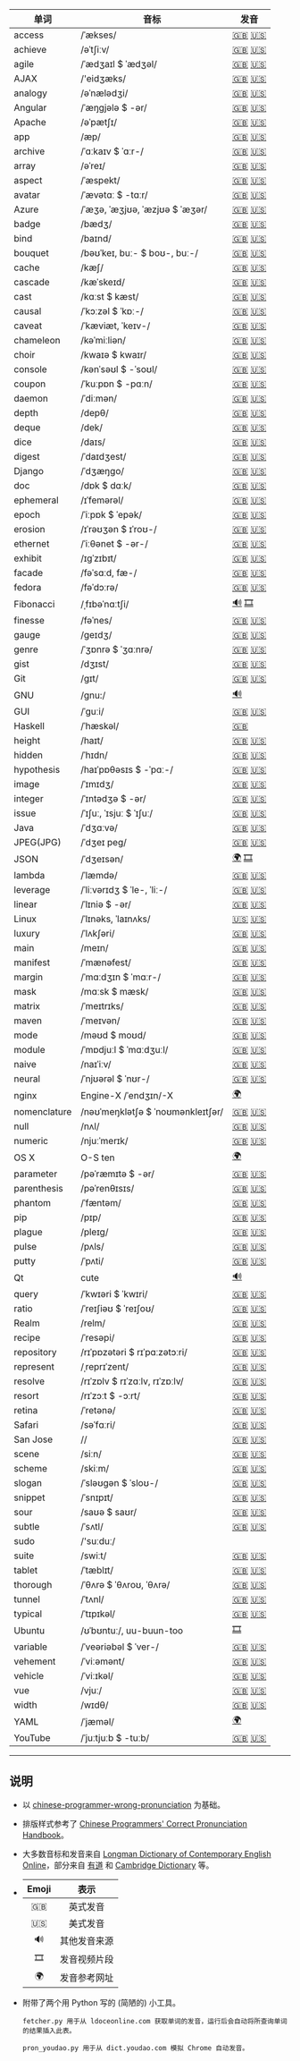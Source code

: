 | 单词 | 音标 | 发音 |
| ---- | ---- | ---- |
| access | /ˈækses/ | [🇬🇧](http://www.ldoceonline.com/media/english/breProns/brelasdeaccess.mp3) [🇺🇸](http://www.ldoceonline.com/media/english/ameProns/access1.mp3) |
| achieve | /əˈtʃiːv/ | [🇬🇧](http://www.ldoceonline.com/media/english/breProns/achieve0205.mp3) [🇺🇸](http://www.ldoceonline.com/media/english/ameProns/achieve.mp3) |
| agile | /ˈædʒaɪl $ ˈædʒəl/ | [🇬🇧](http://www.ldoceonline.com/media/english/breProns/agile0205.mp3) [🇺🇸](http://www.ldoceonline.com/media/english/ameProns/agile.mp3) |
| AJAX | /'eidʒæks/ | [🇬🇧](http://dict.youdao.com/dictvoice?audio=AJAX&type=1) [🇺🇸](http://dict.youdao.com/dictvoice?audio=AJAX&type=2) |
| analogy | /əˈnælədʒi/ | [🇬🇧](http://www.ldoceonline.com/media/english/breProns/analogy0205.mp3) [🇺🇸](http://www.ldoceonline.com/media/english/ameProns/analogy.mp3) |
| Angular | /ˈæŋɡjələ $ -ər/ | [🇬🇧](http://www.ldoceonline.com/media/english/breProns/angular0205.mp3) [🇺🇸](http://www.ldoceonline.com/media/english/ameProns/angular.mp3) |
| Apache | /əˈpætʃɪ/ | [🇬🇧](http://dict.youdao.com/dictvoice?audio=Apache&type=1) [🇺🇸](http://dict.youdao.com/dictvoice?audio=Apache&type=2) |
| app | /æp/ | [🇬🇧](http://www.ldoceonline.com/media/english/breProns/ld5_app.mp3) [🇺🇸](http://www.ldoceonline.com/media/english/ameProns/ld5_app.mp3) |
| archive | /ˈɑːkaɪv $ ˈɑːr-/ | [🇬🇧](http://www.ldoceonline.com/media/english/breProns/archive_n0205.mp3) [🇺🇸](http://www.ldoceonline.com/media/english/ameProns/laadarchive.mp3) |
| array | /əˈreɪ/ | [🇬🇧](http://www.ldoceonline.com/media/english/breProns/array_n0205.mp3) [🇺🇸](http://www.ldoceonline.com/media/english/ameProns/array1.mp3) |
| aspect | /ˈæspekt/ | [🇬🇧](http://www.ldoceonline.com/media/english/breProns/aspect0205.mp3) [🇺🇸](http://www.ldoceonline.com/media/english/ameProns/aspect.mp3) |
| avatar | /ˈævətɑː $ -tɑːr/ | [🇬🇧](http://www.ldoceonline.com/media/english/breProns/ld41avatar.mp3) [🇺🇸](http://www.ldoceonline.com/media/english/ameProns/avatar.mp3) |
| Azure | /ˈæʒə, ˈæʒjʊə, ˈæzjʊə $ ˈæʒər/ | [🇬🇧](http://www.ldoceonline.com/media/english/breProns/azure0205.mp3) [🇺🇸](http://www.ldoceonline.com/media/english/ameProns/azure.mp3) |
| badge | /bædʒ/ | [🇬🇧](http://www.ldoceonline.com/media/english/breProns/badge0205.mp3) [🇺🇸](http://www.ldoceonline.com/media/english/ameProns/badge.mp3) |
| bind | /baɪnd/ | [🇬🇧](http://www.ldoceonline.com/media/english/breProns/bind_v0205.mp3) [🇺🇸](http://www.ldoceonline.com/media/english/ameProns/bind1.mp3) |
| bouquet | /bəʊˈkeɪ, buː- $ boʊ-, buː-/ | [🇬🇧](http://www.ldoceonline.com/media/english/breProns/bouquet0205.mp3) [🇺🇸](http://www.ldoceonline.com/media/english/ameProns/bouquet.mp3) |
| cache | /kæʃ/ | [🇬🇧](http://www.ldoceonline.com/media/english/breProns/cache_v0205.mp3) [🇺🇸](http://www.ldoceonline.com/media/english/ameProns/cache.mp3) |
| cascade | /kæˈskeɪd/ | [🇬🇧](http://www.ldoceonline.com/media/english/breProns/cascade_n0205.mp3) [🇺🇸](http://www.ldoceonline.com/media/english/ameProns/cascade1.mp3) |
| cast | /kɑːst $ kæst/ | [🇬🇧](http://www.ldoceonline.com/media/english/breProns/cast_v0205.mp3) [🇺🇸](http://www.ldoceonline.com/media/english/ameProns/cast1.mp3) |
| causal | /ˈkɔːzəl $ ˈkɒː-/ | [🇬🇧](http://www.ldoceonline.com/media/english/breProns/ld41causal.mp3) [🇺🇸](http://www.ldoceonline.com/media/english/ameProns/causal.mp3) |
| caveat | /ˈkæviæt, ˈkeɪv-/ | [🇬🇧](http://www.ldoceonline.com/media/english/breProns/ld41caveat.mp3) [🇺🇸](http://www.ldoceonline.com/media/english/ameProns/caveat.mp3) |
| chameleon | /kəˈmiːliən/ | [🇬🇧](http://www.ldoceonline.com/media/english/breProns/chameleon0205.mp3) [🇺🇸](http://www.ldoceonline.com/media/english/ameProns/chameleon.mp3) |
| choir | /kwaɪə $ kwaɪr/ | [🇬🇧](http://www.ldoceonline.com/media/english/breProns/brelasdechoir.mp3) [🇺🇸](http://www.ldoceonline.com/media/english/ameProns/choir.mp3) |
| console | /kənˈsəʊl $ -ˈsoʊl/ | [🇬🇧](http://www.ldoceonline.com/media/english/breProns/console_v0205.mp3) [🇺🇸](http://www.ldoceonline.com/media/english/ameProns/l3console.mp3) |
| coupon | /ˈkuːpɒn $ -pɑːn/ | [🇬🇧](http://www.ldoceonline.com/media/english/breProns/coupon0205.mp3) [🇺🇸](http://www.ldoceonline.com/media/english/ameProns/coupon.mp3) |
| daemon | /ˈdiːmən/ | [🇬🇧](http://www.ldoceonline.com/media/english/breProns/ld41daemon.mp3) [🇺🇸](http://www.ldoceonline.com/media/english/ameProns/daemon.mp3) |
| depth | /depθ/ | [🇬🇧](http://dict.youdao.com/dictvoice?audio=depth&type=1) [🇺🇸](http://dict.youdao.com/dictvoice?audio=depth&type=2) |
| deque | /dek/ | [🇬🇧](http://dict.youdao.com/dictvoice?audio=deque&type=1) [🇺🇸](http://dict.youdao.com/dictvoice?audio=deque&type=2) |
| dice | /daɪs/ | [🇬🇧](http://www.ldoceonline.com/media/english/breProns/dice_v0205.mp3) [🇺🇸](http://www.ldoceonline.com/media/english/ameProns/dice1.mp3) |
| digest | /ˈdaɪdʒest/ | [🇬🇧](http://www.ldoceonline.com/media/english/breProns/digest_n0205.mp3) [🇺🇸](http://www.ldoceonline.com/media/english/ameProns/l3digest2.mp3) |
| Django | /ˈdʒæŋɡo/ | [🇬🇧](http://dict.youdao.com/dictvoice?audio=Django&type=1) [🇺🇸]() |
| doc | /dɒk $ dɑːk/ | [🇬🇧](http://www.ldoceonline.com/media/english/breProns/ld41doc.mp3) [🇺🇸](http://www.ldoceonline.com/media/english/ameProns/doc.mp3) |
| ephemeral | /ɪˈfemərəl/ | [🇬🇧](http://www.ldoceonline.com/media/english/breProns/ephemeral0205.mp3) [🇺🇸](http://www.ldoceonline.com/media/english/ameProns/ephemeral.mp3) |
| epoch | /ˈiːpɒk $ ˈepək/ | [🇬🇧](http://www.ldoceonline.com/media/english/breProns/epoch_las3_br.mp3) [🇺🇸](http://www.ldoceonline.com/media/english/ameProns/epoch.mp3) |
| erosion | /ɪˈrəʊʒən $ ɪˈroʊ-/ | [🇬🇧](http://www.ldoceonline.com/media/english/breProns/ld41erosion.mp3) [🇺🇸](http://www.ldoceonline.com/media/english/ameProns/erosion.mp3) |
| ethernet | /ˈiːθənet $ -ər-/ | [🇬🇧](http://www.ldoceonline.com/media/english/breProns/ethernet0205.mp3) [🇺🇸](http://www.ldoceonline.com/media/english/ameProns/laadethernet.mp3) |
| exhibit | /ɪɡˈzɪbɪt/ | [🇬🇧](http://www.ldoceonline.com/media/english/breProns/exhibit_v0205.mp3) [🇺🇸](http://www.ldoceonline.com/media/english/ameProns/exhibit1.mp3) |
| facade | /fəˈsɑːd, fæ-/ | [🇬🇧](http://www.ldoceonline.com/media/english/breProns/facade0205.mp3) [🇺🇸](http://www.ldoceonline.com/media/english/ameProns/laadfacade.mp3) |
| fedora | /fəˈdɔːrə/ | [🇬🇧](http://www.ldoceonline.com/media/english/breProns/ld41fedora.mp3) [🇺🇸](http://www.ldoceonline.com/media/english/ameProns/ld41fedora.mp3) |
| Fibonacci | /ˌfɪbəˈnɑːtʃi/ | [🔊](http://static.sfdict.com/dictstatic/dictionary/audio/ahsd/F/F0007900.mp3) [🎞](https://www.youtube.com/watch?v=NqnVgOxz2js) |
| finesse | /fəˈnes/ | [🇬🇧](http://www.ldoceonline.com/media/english/breProns/finesse_n0205.mp3) [🇺🇸](http://www.ldoceonline.com/media/english/ameProns/l3finesse.mp3) |
| gauge | /ɡeɪdʒ/ | [🇬🇧](http://www.ldoceonline.com/media/english/breProns/gauge_n0205.mp3) [🇺🇸](http://www.ldoceonline.com/media/english/ameProns/gage.mp3) |
| genre | /ˈʒɒnrə $ ˈʒɑːnrə/ | [🇬🇧](http://www.ldoceonline.com/media/english/breProns/genre0205.mp3) [🇺🇸](http://www.ldoceonline.com/media/english/ameProns/genre.mp3) |
| gist | /dʒɪst/ | [🇬🇧](http://www.ldoceonline.com/media/english/breProns/gist0205.mp3) [🇺🇸](http://www.ldoceonline.com/media/english/ameProns/gist.mp3) |
| Git | /ɡɪt/ | [🇬🇧](http://www.ldoceonline.com/media/english/breProns/git0205.mp3) [🇺🇸](http://www.ldoceonline.com/media/english/ameProns/ld41git.mp3) |
| GNU | /gnu:/ | [🔊](https://www.gnu.org/audio/gnu-pronunciation.ogg) |
| GUI | /ˈɡuːi/ | [🇬🇧](http://dict.youdao.com/dictvoice?audio=GUI&type=1) [🇺🇸](http://dict.youdao.com/dictvoice?audio=GUI&type=2) |
| Haskell | /ˈhæskəl/ | [🇬🇧](http://dict.youdao.com/dictvoice?audio=haskell&type=1) |
| height | /haɪt/ | [🇬🇧](http://www.ldoceonline.com/media/english/breProns/height0205.mp3) [🇺🇸](http://www.ldoceonline.com/media/english/ameProns/height.mp3) |
| hidden | /ˈhɪdn/ | [🇬🇧](http://dict.youdao.com/dictvoice?audio=hidden&type=1) [🇺🇸](http://dict.youdao.com/dictvoice?audio=hidden&type=2) |
| hypothesis | /haɪˈpɒθəsɪs $ -ˈpɑː-/ | [🇬🇧](http://www.ldoceonline.com/media/english/breProns/hypothesis0205.mp3) [🇺🇸](http://www.ldoceonline.com/media/english/ameProns/hypothesis.mp3) |
| image | /ˈɪmɪdʒ/ | [🇬🇧](http://www.ldoceonline.com/media/english/breProns/image0205.mp3) [🇺🇸](http://www.ldoceonline.com/media/english/ameProns/image.mp3) |
| integer | /ˈɪntədʒə $ -ər/ | [🇬🇧](http://www.ldoceonline.com/media/english/breProns/ld41integer.mp3) [🇺🇸](http://www.ldoceonline.com/media/english/ameProns/integer.mp3) |
| issue | /ˈɪʃuː, ˈɪsjuː $ ˈɪʃuː/ | [🇬🇧](http://www.ldoceonline.com/media/english/breProns/issue_n0205.mp3) [🇺🇸](http://www.ldoceonline.com/media/english/ameProns/issue1.mp3) |
| Java | /ˈdʒɑːvə/ | [🇬🇧](http://www.ldoceonline.com/media/english/breProns/ld41java2.mp3) [🇺🇸](http://www.ldoceonline.com/media/english/ameProns/p028-000006654.mp3) |
| JPEG(JPG) | /ˈdʒeɪ peɡ/ | [🇬🇧](http://www.ldoceonline.com/media/english/breProns/ld42jpeg.mp3) [🇺🇸](http://www.ldoceonline.com/media/english/ameProns/laadjpeg.mp3) |
| JSON | /ˈdʒeɪsən/ | [🌍](https://en.wikipedia.org/wiki/JSON) [🎞](https://www.youtube.com/watch?v=hQVTIJBZook&t=2405) |
| lambda | /ˈlæmdə/ | [🇬🇧](http://dict.youdao.com/dictvoice?audio=lambda&type=1) [🇺🇸](http://dict.youdao.com/dictvoice?audio=lambda&type=2) |
| leverage | /ˈliːvərɪdʒ $ ˈle-, ˈliː-/ | [🇬🇧](http://www.ldoceonline.com/media/english/breProns/leverage_n0205.mp3) [🇺🇸](http://www.ldoceonline.com/media/english/ameProns/leverage.mp3) |
| linear | /ˈlɪniə $ -ər/ | [🇬🇧](http://www.ldoceonline.com/media/english/breProns/linear0205.mp3) [🇺🇸](http://www.ldoceonline.com/media/english/ameProns/linear.mp3) |
| Linux | /ˈlɪnəks, ˈlaɪnʌks/ | [🇺🇸](http://dictionary.cambridge.org/zhs/media/english/us_pron/e/eus/eus17/eus17029.mp3) [🇺🇸](http://www.ldoceonline.com/media/english/ameProns/linux1004a.mp3) |
| luxury | /ˈlʌkʃəri/ | [🇬🇧](http://www.ldoceonline.com/media/english/breProns/luxury0205.mp3) [🇺🇸](http://www.ldoceonline.com/media/english/ameProns/luxury.mp3) |
| main | /meɪn/ | [🇬🇧](http://www.ldoceonline.com/media/english/breProns/brelasdemain.mp3) [🇺🇸](http://www.ldoceonline.com/media/english/ameProns/main1.mp3) |
| manifest | /ˈmænəfest/ | [🇬🇧](http://www.ldoceonline.com/media/english/breProns/manifest_adj0205.mp3) [🇺🇸](http://www.ldoceonline.com/media/english/ameProns/manifest1.mp3) |
| margin | /ˈmɑːdʒɪn $ ˈmɑːr-/ | [🇬🇧](http://www.ldoceonline.com/media/english/breProns/margin0205.mp3) [🇺🇸](http://www.ldoceonline.com/media/english/ameProns/margin.mp3) |
| mask | /mɑːsk $ mæsk/ | [🇬🇧](http://www.ldoceonline.com/media/english/breProns/brelasdemask.mp3) [🇺🇸](http://www.ldoceonline.com/media/english/ameProns/mask1.mp3) |
| matrix | /ˈmeɪtrɪks/ | [🇬🇧](http://www.ldoceonline.com/media/english/breProns/ld41matrix.mp3) [🇺🇸](http://www.ldoceonline.com/media/english/ameProns/matrix.mp3) |
| maven | /ˈmeɪvən/ | [🇬🇧](http://www.ldoceonline.com/media/english/breProns/maven0205.mp3) [🇺🇸](http://www.ldoceonline.com/media/english/ameProns/maven.mp3) |
| mode | /məʊd $ moʊd/ | [🇬🇧](http://www.ldoceonline.com/media/english/breProns/mode0205.mp3) [🇺🇸](http://www.ldoceonline.com/media/english/ameProns/mode1.mp3) |
| module | /ˈmɒdjuːl $ ˈmɑːdʒuːl/ | [🇬🇧](http://www.ldoceonline.com/media/english/breProns/module0205.mp3) [🇺🇸](http://www.ldoceonline.com/media/english/ameProns/module.mp3) |
| naive | /naɪˈiːv/ | [🇬🇧](http://www.ldoceonline.com/media/english/breProns/naive0205.mp3) [🇺🇸](http://www.ldoceonline.com/media/english/ameProns/laadnaive.mp3) |
| neural | /ˈnjʊərəl $ ˈnʊr-/ | [🇬🇧](http://www.ldoceonline.com/media/english/breProns/neural0205.mp3) [🇺🇸](http://www.ldoceonline.com/media/english/ameProns/laadneural.mp3) |
| nginx | Engine-X /ˈendʒɪn/-X | [🌍](https://www.nginx.com/resources/wiki/community/faq/) |
| nomenclature | /nəʊˈmeŋklətʃə $ ˈnoʊmənkleɪtʃər/ | [🇬🇧](http://www.ldoceonline.com/media/english/breProns/ld41nomenclature.mp3) [🇺🇸](http://www.ldoceonline.com/media/english/ameProns/nomenclature.mp3) |
| null | /nʌl/ | [🇬🇧](http://www.ldoceonline.com/media/english/breProns/ld41null.mp3) [🇺🇸](http://www.ldoceonline.com/media/english/ameProns/null.mp3) |
| numeric | /njuːˈmerɪk/ | [🇬🇧](http://dictionary.cambridge.org/zhs/media/english/uk_pron/e/epd/epd20/epd20527.mp3) [🇺🇸](http://dictionary.cambridge.org/zhs/media/english/us_pron/e/eus/eus20/eus20126.mp3) |
| OS X | O-S ten | [🌍](https://support.apple.com/kb/TA22541?locale=en_US) |
| parameter | /pəˈræmɪtə $ -ər/ | [🇬🇧](http://www.ldoceonline.com/media/english/breProns/parameter0205.mp3) [🇺🇸](http://www.ldoceonline.com/media/english/ameProns/parameter.mp3) |
| parenthesis | /pəˈrenθɪsɪs/ | [🇬🇧](http://www.ldoceonline.com/media/english/breProns/ld41parenthesis.mp3) [🇺🇸](http://www.ldoceonline.com/media/english/ameProns/parenthesis.mp3) |
| phantom | /ˈfæntəm/ | [🇬🇧](http://www.ldoceonline.com/media/english/breProns/brelasdephantom.mp3) [🇺🇸](http://www.ldoceonline.com/media/english/ameProns/phantom.mp3) |
| pip | /pɪp/ | [🇬🇧](http://www.ldoceonline.com/media/english/breProns/pip_n0205.mp3) [🇺🇸](http://www.ldoceonline.com/media/english/ameProns/pip1.mp3) |
| plague | /pleɪɡ/ | [🇬🇧](http://www.ldoceonline.com/media/english/breProns/plague_v0205.mp3) [🇺🇸](http://www.ldoceonline.com/media/english/ameProns/plague1.mp3) |
| pulse | /pʌls/ | [🇬🇧](http://www.ldoceonline.com/media/english/breProns/pulse_n0205.mp3) [🇺🇸](http://www.ldoceonline.com/media/english/ameProns/pulse1.mp3) |
| putty | /ˈpʌti/ | [🇬🇧](http://www.ldoceonline.com/media/english/breProns/putty0205.mp3) [🇺🇸](http://www.ldoceonline.com/media/english/ameProns/putty.mp3) |
| Qt | cute | [🔊](http://dict.youdao.com/dictvoice?audio=cute&type=1) |
| query | /ˈkwɪəri $ ˈkwɪri/ | [🇬🇧](http://www.ldoceonline.com/media/english/breProns/query_n0205.mp3) [🇺🇸](http://www.ldoceonline.com/media/english/ameProns/query1.mp3) |
| ratio | /ˈreɪʃiəʊ $ ˈreɪʃoʊ/ | [🇬🇧](http://www.ldoceonline.com/media/english/breProns/ratio0205.mp3) [🇺🇸](http://www.ldoceonline.com/media/english/ameProns/ratio.mp3) |
| Realm | /relm/ | [🇬🇧](http://www.ldoceonline.com/media/english/breProns/realm0205.mp3) [🇺🇸](http://www.ldoceonline.com/media/english/ameProns/realm.mp3) |
| recipe | /ˈresəpi/ | [🇬🇧](http://www.ldoceonline.com/media/english/breProns/recipe0205.mp3) [🇺🇸](http://www.ldoceonline.com/media/english/ameProns/recipe.mp3) |
| repository | /rɪˈpɒzətəri $ rɪˈpɑːzətɔːri/ | [🇬🇧](http://www.ldoceonline.com/media/english/breProns/ld41repository.mp3) [🇺🇸](http://www.ldoceonline.com/media/english/ameProns/repository.mp3) |
| represent | /ˌreprɪˈzent/ | [🇬🇧](http://www.ldoceonline.com/media/english/breProns/represent0205.mp3) [🇺🇸](http://www.ldoceonline.com/media/english/ameProns/represent.mp3) |
| resolve | /rɪˈzɒlv $ rɪˈzɑːlv, rɪˈzɒːlv/ | [🇬🇧](http://www.ldoceonline.com/media/english/breProns/resolve_n0205.mp3) [🇺🇸](http://www.ldoceonline.com/media/english/ameProns/resolve1.mp3) |
| resort | /rɪˈzɔːt $ -ɔːrt/ | [🇬🇧](http://www.ldoceonline.com/media/english/breProns/resort_n0205.mp3) [🇺🇸](http://www.ldoceonline.com/media/english/ameProns/resort1.mp3) |
| retina | /ˈretənə/ | [🇬🇧](http://www.ldoceonline.com/media/english/breProns/retina0205.mp3) [🇺🇸](http://www.ldoceonline.com/media/english/ameProns/retina.mp3) |
| Safari | /səˈfɑːri/ | [🇬🇧](http://www.ldoceonline.com/media/english/breProns/safari_las2_br.mp3) [🇺🇸](http://www.ldoceonline.com/media/english/ameProns/safari1.mp3) |
| San Jose | // | [🇬🇧](http://dict.youdao.com/dictvoice?audio=San%20Jose&type=1) [🇺🇸](http://dict.youdao.com/dictvoice?audio=San%20Jose&type=2) |
| scene | /siːn/ | [🇬🇧](http://www.ldoceonline.com/media/english/breProns/scene0205.mp3) [🇺🇸](http://www.ldoceonline.com/media/english/ameProns/scene.mp3) |
| scheme | /skiːm/ | [🇬🇧](http://www.ldoceonline.com/media/english/breProns/scheme_v0205.mp3) [🇺🇸](http://www.ldoceonline.com/media/english/ameProns/scheme1.mp3) |
| slogan | /ˈsləʊɡən $ ˈsloʊ-/ | [🇬🇧](http://www.ldoceonline.com/media/english/breProns/slogan0205.mp3) [🇺🇸](http://www.ldoceonline.com/media/english/ameProns/slogan.mp3) |
| snippet | /ˈsnɪpɪt/ | [🇬🇧](http://www.ldoceonline.com/media/english/breProns/snippet0205.mp3) [🇺🇸](http://www.ldoceonline.com/media/english/ameProns/snippet.mp3) |
| sour | /saʊə $ saʊr/ | [🇬🇧](http://www.ldoceonline.com/media/english/breProns/brelasdesour.mp3) [🇺🇸](http://www.ldoceonline.com/media/english/ameProns/sour1.mp3) |
| subtle | /ˈsʌtl/ | [🇬🇧](http://www.ldoceonline.com/media/english/breProns/subtle0205.mp3) [🇺🇸](http://www.ldoceonline.com/media/english/ameProns/subtle.mp3) |
| sudo | /'suːduː/ |  |
| suite | /swiːt/ | [🇬🇧](http://www.ldoceonline.com/media/english/breProns/suite0205.mp3) [🇺🇸](http://www.ldoceonline.com/media/english/ameProns/suite.mp3) |
| tablet | /ˈtæblɪt/ | [🇬🇧](http://www.ldoceonline.com/media/english/breProns/tablet0205.mp3) [🇺🇸](http://www.ldoceonline.com/media/english/ameProns/tablet.mp3) |
| thorough | /ˈθʌrə $ ˈθʌroʊ, ˈθʌrə/ | [🇬🇧](http://www.ldoceonline.com/media/english/breProns/thorough0205.mp3) [🇺🇸](http://www.ldoceonline.com/media/english/ameProns/thorough.mp3) |
| tunnel | /ˈtʌnl/ | [🇬🇧](http://www.ldoceonline.com/media/english/breProns/tunnel_n0205.mp3) [🇺🇸](http://www.ldoceonline.com/media/english/ameProns/tunnel1.mp3) |
| typical | /ˈtɪpɪkəl/ | [🇬🇧](http://www.ldoceonline.com/media/english/breProns/typical0205.mp3) [🇺🇸](http://www.ldoceonline.com/media/english/ameProns/typical.mp3) |
| Ubuntu | /ʊˈbʊntuː/, uu-buun-too | [🎞](https://www.youtube.com/watch?v=CP8CNp-vksc) |
| variable | /ˈveəriəbəl $ ˈver-/ | [🇬🇧](http://www.ldoceonline.com/media/english/breProns/variable_adj0205.mp3) [🇺🇸](http://www.ldoceonline.com/media/english/ameProns/l3variable.mp3) |
| vehement | /ˈviːəmənt/ | [🇬🇧](http://www.ldoceonline.com/media/english/breProns/vehement0205.mp3) [🇺🇸](http://www.ldoceonline.com/media/english/ameProns/vehement.mp3) |
| vehicle | /ˈviːɪkəl/ | [🇬🇧](http://www.ldoceonline.com/media/english/breProns/vehicle0205.mp3) [🇺🇸](http://www.ldoceonline.com/media/english/ameProns/vehicle.mp3) |
| vue | /vjuː/ | [🇬🇧](http://dict.youdao.com/dictvoice?audio=vue&type=1) [🇺🇸](http://dict.youdao.com/dictvoice?audio=vue&type=2) |
| width | /wɪdθ/ | [🇬🇧](http://www.ldoceonline.com/media/english/breProns/width0205.mp3) [🇺🇸](http://www.ldoceonline.com/media/english/ameProns/width.mp3) |
| YAML | /ˈjæməl/ | [🌍](https://en.wikipedia.org/wiki/YAML) |
| YouTube | /ˈjuːtjuːb $ -tuːb/ | [🇬🇧](http://www.ldoceonline.com/media/english/breProns/lpd_youtube.mp3) [🇺🇸](http://www.ldoceonline.com/media/english/ameProns/lpd_youtube.mp3) |

----

## 说明

* 以 [chinese-programmer-wrong-pronunciation](https://github.com/shimohq/chinese-programmer-wrong-pronunciation) 为基础。

* 排版样式参考了 [Chinese Programmers' Correct Pronunciation Handbook](https://github.com/lilydjwg/chinese-programmers-correct-pronunciations-handbook)。

* 大多数音标和发音来自 [Longman Dictionary of Contemporary English Online](http://www.ldoceonline.com/)，部分来自 [有道](http://dict.youdao.com/) 和 [Cambridge Dictionary](http://dictionary.cambridge.org/zhs/) 等。

* 
    | Emoji | 表示 |
    | :----: | :----: |
    | 🇬🇧 | 英式发音 |
    | 🇺🇸 | 美式发音 |
    | 🔊 | 其他发音来源 |
    | 🎞 | 发音视频片段 |
    | 🌍 | 发音参考网址 |

* 附带了两个用 Python 写的 (简陋的) 小工具。

    `fetcher.py 用于从 ldoceonline.com 获取单词的发音，运行后会自动将所查询单词的结果插入此表。`
    
    `pron_youdao.py 用于从 dict.youdao.com 模拟 Chrome 自动发音。`
